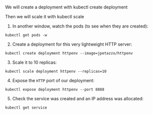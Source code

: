 We will create a deployment with kubectl create deployment

Then we will scale it with kubectl scale

1. In another window, watch the pods (to see when they are created):

```execute
kubectl get pods -w
```

2. Create a deployment for this very lightweight HTTP server:

```execute
kubectl create deployment httpenv --image=jpetazzo/httpenv
```

3. Scale it to 10 replicas:

```execute
kubectl scale deployment httpenv --replicas=10
```

4. Expose the `HTTP` port of our deployment:

```execute
kubectl expose deployment httpenv --port 8888
```

5. Check the service was created and an IP address was allocated:

```execute
kubectl get service
```

